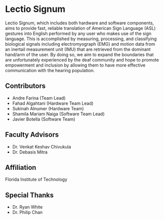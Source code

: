# Lectio Signum

Lectio Signum, which includes both hardware and software components, aims to provide fast, reliable translation of American Sign Language (ASL) gestures into English performed by any user who makes use of the sign language. This is accomplished by measuring, processing, and classifying biological signals including electromyograph (EMG) and motion data from an inertail measurement unit (IMU) that are retrieved from the dominant hand/arm of the user. By doing so, we aim to expand the boundaries that are unfortunately experienced by the deaf community and hope to promote empowerment and inclusion by allowing them to have more effective communication with the hearing population.

## Contributors

- Andre Farina (Team Lead)
- Fahad Algahtani (Hardware Team Lead) 
- Sukinah Alnumer (Hardware Team)
- Shamila Mariam Naiga (Software Team Lead)
- Javier Botella (Software Team)

## Faculty Advisors
- Dr. Venkat Keshav Chivukula
- Dr. Debasis Mitra

## Affiliation
Florida Institute of Technology

## Special Thanks
- Dr. Ryan White
- Dr. Philip Chan
